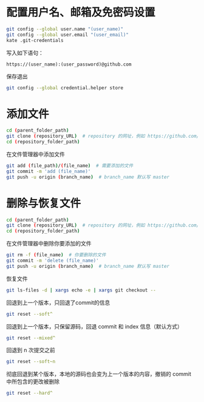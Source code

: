 # 配置用户名、邮箱及免密码设置
```bash
git config --global user.name "(user_name)"
git config --global user.email "(user_email)"       
kate .git-credentials
```
写入如下语句：

    https://(user_name):(user_password)@github.com

保存退出
```bash
git config --global credential.helper store
```

# 添加文件
```bash
cd (parent_folder_path)
git clone (repository_URL)  # repository 的网址，例如 https://github.com/1900011604/(my_repository).git
cd (repository_folder_path)
```
在文件管理器中添加文件
```bash
git add (file_path)/(file_name)  # 需要添加的文件
git commit -m 'add (file_name)'
git push -u origin (branch_name)  # branch_name 默认写 master
```

# 删除与恢复文件
```bash
cd (parent_folder_path)
git clone (repository_URL)  # repository 的网址，例如 https://github.com/1900011604/(my_repository).git
cd (repository_folder_path)
```
在文件管理器中删除你要添加的文件
```bash
git rm -f (file_name)  # 你要删除的文件
git commit -m 'delete (file_name)'
git push -u origin (branch_name)  # branch_name 默认写 master
```
恢复文件
```bash
git ls-files -d | xargs echo -e | xargs git checkout --
```
回退到上一个版本，只回退了commit的信息
```bash
git reset --soft^
```
回退到上一个版本，只保留源码，回退 commit 和 index 信息（默认方式）
```bash
git reset --mixed^
```
回退到 n 次提交之前
```bash
git reset --soft~n
```
彻底回退到某个版本，本地的源码也会变为上一个版本的内容，撤销的 commit 中所包含的更改被删除
```bash
git reset --hard^
```
